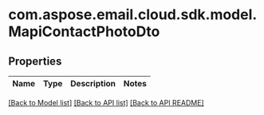 
# com.aspose.email.cloud.sdk.model.MapiContactPhotoDto

## Properties
Name | Type | Description | Notes
------------ | ------------- | ------------- | -------------


[[Back to Model list]](README.md#documentation-for-models) [[Back to API list]](README.md#documentation-for-api-endpoints) [[Back to API README]](README.md)

